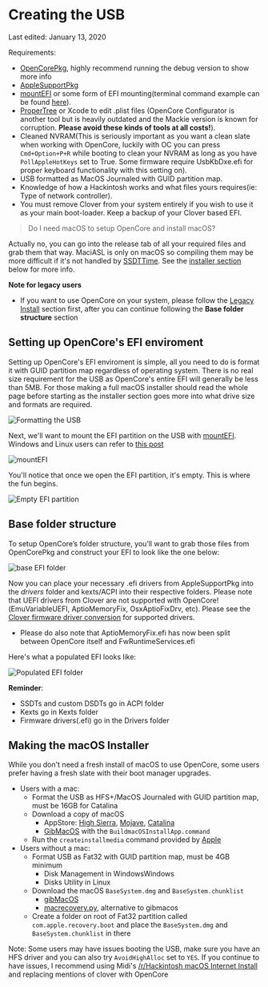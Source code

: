 # Creating the USB

Last edited: January 13, 2020

Requirements:

* [OpenCorePkg](https://github.com/acidanthera/OpenCorePkg/releases), highly recommend running the debug version to show more info
* [AppleSupportPkg](https://github.com/acidanthera/AppleSupportPkg/releases)
* [mountEFI](https://github.com/corpnewt/MountEFI) or some form of EFI mounting\(terminal command example can be found [here](https://themacadmin.com/2012/02/15/mounting-the-efi-boot-partition-on-mac-os-x/)\).
* [ProperTree](https://github.com/corpnewt/ProperTree) or Xcode to edit .plist files \(OpenCore Configurator is another tool but is heavily outdated and the Mackie version is known for corruption. **Please avoid these kinds of tools at all costs!**\).
* Cleaned NVRAM\(This is seriously important as you want a clean slate when working with OpenCore, luckily with OC you can press `Cmd+Option+P+R` while booting to clean your NVRAM as long as you have `PollAppleHotKeys` set to True. Some firmware require UsbKbDxe.efi for proper keyboard functionality with this setting on\).
* USB formatted as MacOS Journaled with GUID partition map.
* Knowledge of how a Hackintosh works and what files yours requires\(ie: Type of network controller\).
* You must remove Clover from your system entirely if you wish to use it as your main boot-loader. Keep a backup of your Clover based EFI.

> Do I need macOS to setup OpenCore and install macOS?

Actually no, you can go into the release tab of all your required files and grab them that way. MaciASL is only on macOS so compiling them may be more difficult if it's not handled by [SSDTTime](https://github.com/corpnewt/SSDTTime). See the [installer section](creating-the-usb.md#Making-an-installer) below for more info.

**Note for legacy users**

* If you want to use OpenCore on your system, please follow the [Legacy Install](extras/legacy.md) section first, after you can continue following the **Base folder structure** section

## Setting up OpenCore's EFI enviroment

Setting up OpenCore's EFI enviroment is simple, all you need to do is format it with GUID partition map regardless of operating system. There is no real size requirement for the USB as OpenCore's entire EFI will generally be less than 5MB. For those making a full macOS installer should read the whole page before starting as the installer section goes more into what drive size and formats are required.

![Formatting the USB](https://i.imgur.com/5uTJbgI.png)

Next, we'll want to mount the EFI partition on the USB with [mountEFI](https://github.com/corpnewt/MountEFI). Windows and Linux users can refer to [this post](https://noobsplanet.com/index.php?threads/how-to-mount-efi-partition-from-windows-linux-or-mac.56/)

![mountEFI](https://i.imgur.com/4l1oK8i.png)

You'll notice that once we open the EFI partition, it's empty. This is where the fun begins.

![Empty EFI partition](https://i.imgur.com/EDeZB3u.png)

## Base folder structure

To setup OpenCore’s folder structure, you’ll want to grab those files from OpenCorePkg and construct your EFI to look like the one below:

![base EFI folder](https://i.imgur.com/1Ssvqfw.png)

Now you can place your necessary .efi drivers from AppleSupportPkg into the _drivers_ folder and kexts/ACPI into their respective folders. Please note that UEFI drivers from Clover are not supported with OpenCore!\(EmuVariableUEFI, AptioMemoryFix, OsxAptioFixDrv, etc\). Please see the [Clover firmware driver conversion](https://github.com/khronokernel/Opencore-Vanilla-Desktop-Guide/blob/master/clover-conversion/clover-efi.md) for supported drivers.

* Please do also note that AptioMemoryFix.efi has now been split between OpenCore itself and FwRuntimeServices.efi

Here's what a populated EFI looks like:

![Populated EFI folder](https://i.imgur.com/HVuyghf.png)

**Reminder**:

* SSDTs and custom DSDTs go in ACPI folder
* Kexts go in Kexts folder
* Firmware drivers\(.efi\) go in the Drivers folder

## Making the macOS Installer

While you don't need a fresh install of macOS to use OpenCore, some users prefer having a fresh slate with their boot manager upgrades.

* Users with a mac:
  * Format the USB as HFS+/MacOS Journaled with GUID partition map, must be 16GB for Catalina
  * Download a copy of macOS
    * AppStore: [High Sierra](macappstores://itunes.apple.com/us/app/macos-high-sierra/id1246284741?mt=12), [Mojave](macappstores://itunes.apple.com/us/app/macos-mojave/id1398502828?mt=12), [Catalina](macappstores://itunes.apple.com/us/app/macos-catalina/id1466841314?mt=12)
    * [GibMacOS](https://github.com/corpnewt/gibMacOS) with the `BuildmacOSInstallApp.command`
  * Run the `createinstallmedia` command provided by [Apple](https://support.apple.com/en-us/HT201372)
* Users without a mac:
  * Format USB as Fat32 with GUID partition map, must be 4GB minimum
    * Disk Management in WindowsWindows
    * Disks Utility in Linux
  * Download the macOS `BaseSystem.dmg` and `BaseSystem.chunklist`
    * [gibMacOS](https://github.com/corpnewt/gibMacOS)
    * [macrecovery.py](https://github.com/acidanthera/MacInfoPkg/blob/master/macrecovery/macrecovery.py), alternative to gibmacos
  * Create a folder on root of Fat32 partition called `com.apple.recovery.boot` and place the `BaseSystem.dmg` and `BaseSystem.chunklist` in there

Note: Some users may have issues booting the USB, make sure you have an HFS driver and you can also try `AvoidHighAlloc` set to `YES`. If you continue to have issues, I recommend using Midi's [/r/Hackintosh macOS Internet Install](https://internet-install.gitbook.io/macos-internet-install/) and replacing mentions of clover with OpenCore


